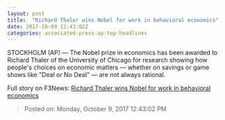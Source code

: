 ```yaml
---
layout: post
title:  "Richard Thaler wins Nobel for work in behavioral economics"
date: 2017-10-09 12:43:02Z
categories: associated-press-ap-top-headlines
---
```


STOCKHOLM (AP) — The Nobel prize in economics has been awarded to Richard Thaler of the University of Chicago for research showing how people's choices on economic matters — whether on savings or game shows like "Deal or No Deal" — are not always rational.


Full story on F3News: [Richard Thaler wins Nobel for work in behavioral economics](http://www.f3nws.com/n/2ajzrC)

> Posted on: Monday, October 9, 2017 12:43:02 PM
